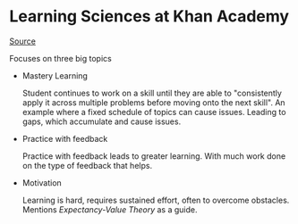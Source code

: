 <!--
 Copyright (C) 2023 David Jones
 
 This file is part of memex.
 
 memex is free software: you can redistribute it and/or modify
 it under the terms of the GNU General Public License as published by
 the Free Software Foundation, either version 3 of the License, or
 (at your option) any later version.
 
 memex is distributed in the hope that it will be useful,
 but WITHOUT ANY WARRANTY; without even the implied warranty of
 MERCHANTABILITY or FITNESS FOR A PARTICULAR PURPOSE.  See the
 GNU General Public License for more details.
 
 You should have received a copy of the GNU General Public License
 along with memex.  If not, see <http://www.gnu.org/licenses/>.
-->

# Learning Sciences at Khan Academy 



[Source](https://blog.khanacademy.org/an-introduction-to-learning-science-at-khan-academy/)

Focuses on three big topics 

- Mastery Learning

	Student continues to work on a skill until they are able to "consistently apply it across multiple problems before moving onto the next skill".   An example where a fixed schedule of topics can cause issues. Leading to gaps, which accumulate and cause issues.

- Practice with feedback

	Practice with feedback leads to greater learning. With much work done on the type of feedback that helps. 

- Motivation 

	Learning is hard, requires sustained effort, often to overcome obstacles. Mentions _Expectancy-Value Theory_ as a guide.



